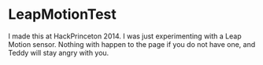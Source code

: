 LeapMotionTest
==============

I made this at HackPrinceton 2014. I was just experimenting with a Leap Motion sensor. Nothing with happen to the page if you do not have one, and Teddy will stay angry with you.

